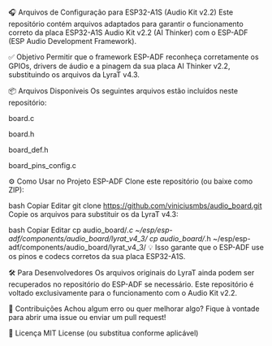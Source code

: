 🎧 Arquivos de Configuração para ESP32-A1S (Audio Kit v2.2)
Este repositório contém arquivos adaptados para garantir o funcionamento correto da placa ESP32-A1S Audio Kit v2.2 (AI Thinker) com o ESP-ADF (ESP Audio Development Framework).

✅ Objetivo
Permitir que o framework ESP-ADF reconheça corretamente os GPIOs, drivers de áudio e a pinagem da sua placa AI Thinker v2.2, substituindo os arquivos da LyraT v4.3.

📦 Arquivos Disponíveis
Os seguintes arquivos estão incluídos neste repositório:

board.c

board.h

board_def.h

board_pins_config.c

⚙️ Como Usar no Projeto ESP-ADF
Clone este repositório (ou baixe como ZIP):

bash
Copiar
Editar
git clone https://github.com/viniciusmbs/audio_board.git
Copie os arquivos para substituir os da LyraT v4.3:

bash
Copiar
Editar
cp audio_board/*.c ~/esp/esp-adf/components/audio_board/lyrat_v4_3/
cp audio_board/*.h ~/esp/esp-adf/components/audio_board/lyrat_v4_3/
💡 Isso garante que o ESP-ADF use os pinos e codecs corretos da sua placa ESP32-A1S.

🛠️ Para Desenvolvedores
Os arquivos originais do LyraT ainda podem ser recuperados no repositório do ESP-ADF se necessário. Este repositório é voltado exclusivamente para o funcionamento com o Audio Kit v2.2.

🤝 Contribuições
Achou algum erro ou quer melhorar algo? Fique à vontade para abrir uma issue ou enviar um pull request!

📄 Licença
MIT License (ou substitua conforme aplicável)
